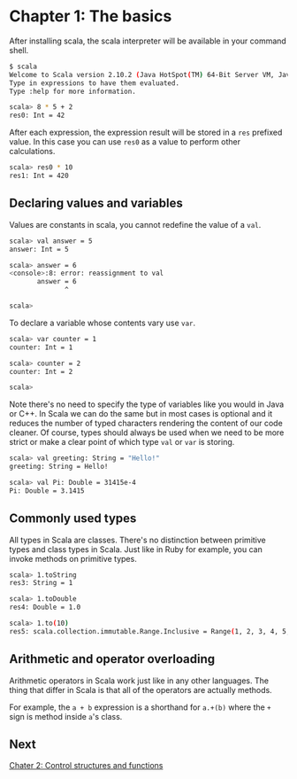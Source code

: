 Chapter 1: The basics
=====================
After installing scala, the scala interpreter will be available in your command shell. 

```bash
$ scala 
Welcome to Scala version 2.10.2 (Java HotSpot(TM) 64-Bit Server VM, Java 1.6.0_65).
Type in expressions to have them evaluated.
Type :help for more information.

scala> 8 * 5 + 2
res0: Int = 42
```

After each expression, the expression result will be stored in a `res` prefixed value. In this case you can use `res0` as a value to perform other calculations.

```bash
scala> res0 * 10
res1: Int = 420 
```

Declaring values and variables
------------------------------
Values are constants in scala, you cannot redefine the value of a `val`.

```bash
scala> val answer = 5
answer: Int = 5

scala> answer = 6
<console>:8: error: reassignment to val
       answer = 6
              ^

scala>
```

To declare a variable whose contents vary use `var`.

```bash
scala> var counter = 1
counter: Int = 1

scala> counter = 2 
counter: Int = 2

scala> 
```

Note there's no need to specify the type of variables like you would in Java or C++. In Scala we can do the same but in most cases is optional and it reduces the number of typed characters rendering the content of our code cleaner. Of course, types should always be used when we need to be more strict or make a clear point of which type `val` or `var` is storing.

```bash
scala> val greeting: String = "Hello!"
greeting: String = Hello!

scala> val Pi: Double = 31415e-4
Pi: Double = 3.1415
```

Commonly used types 
-------------------
All types in Scala are classes. There's no distinction between primitive types and class types in Scala. Just like in Ruby for example, you can invoke methods on primitive types.

```bash
scala> 1.toString
res3: String = 1

scala> 1.toDouble
res4: Double = 1.0

scala> 1.to(10)
res5: scala.collection.immutable.Range.Inclusive = Range(1, 2, 3, 4, 5, 6, 7, 8, 9, 10)
```

Arithmetic and operator overloading
-----------------------------------
Arithmetic operators in Scala work just like in any other languages. The thing that differ in Scala is that all of the operators are actually methods. 

For example, the `a + b` expression is a shorthand for  `a.+(b)` where the `+` sign is method inside `a`'s class.

Next
----
[Chater 2: Control structures and functions](https://github.com/mancmelou/learn_scala/blob/master/notes/chapter2.md)
